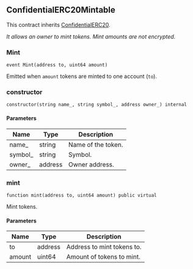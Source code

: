 ## ConfidentialERC20Mintable

This contract inherits [ConfidentialERC20](../ConfidentialERC20.md).

_It allows an owner to mint tokens. Mint amounts are not encrypted._

### Mint

```solidity
event Mint(address to, uint64 amount)
```

Emitted when `amount` tokens are minted to one account (`to`).

### constructor

```solidity
constructor(string name_, string symbol_, address owner_) internal
```

#### Parameters

| Name     | Type    | Description        |
| -------- | ------- | ------------------ |
| name\_   | string  | Name of the token. |
| symbol\_ | string  | Symbol.            |
| owner\_  | address | Owner address.     |

### mint

```solidity
function mint(address to, uint64 amount) public virtual
```

Mint tokens.

#### Parameters

| Name   | Type    | Description                |
| ------ | ------- | -------------------------- |
| to     | address | Address to mint tokens to. |
| amount | uint64  | Amount of tokens to mint.  |
